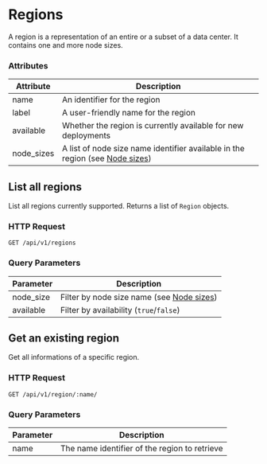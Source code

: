 # Regions

A region is a representation of an entire or a subset of a data center.
It contains one and more node sizes.

### Attributes

Attribute | Description
--------- | -----------
name | An identifier for the region
label | A user-friendly name for the region
available | Whether the region is currently available for new deployments
node_sizes | A list of node size name identifier available in the region (see [Node sizes](/#node-sizes))

## List all regions

List all regions currently supported. Returns a list of `Region` objects.

### HTTP Request

`GET /api/v1/regions`

### Query Parameters

Parameter | Description
--------- | -----------
node_size | Filter by node size name (see [Node sizes](/#node-sizes))
available | Filter by availability (`true`/`false`)

## Get an existing region

Get all informations of a specific region.

### HTTP Request

`GET /api/v1/region/:name/`

### Query Parameters

Parameter | Description
--------- | -----------
name | The name identifier of the region to retrieve
